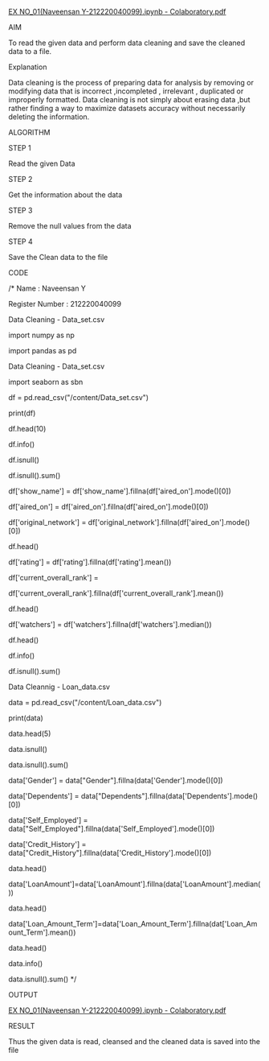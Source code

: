 [EX NO_01(Naveensan Y-212220040099).ipynb - Colaboratory.pdf](https://github.com/Naveensan123/EXP-NO-01/files/11471200/EX.NO_01.Naveensan.Y-212220040099.ipynb.-.Colaboratory.pdf)

AIM

To read the given data and perform data cleaning and save the cleaned data to a file.

Explanation

Data cleaning is the process of preparing data for analysis by removing or modifying data that is incorrect ,incompleted , irrelevant , duplicated or improperly formatted. Data cleaning is not simply about erasing data ,but rather finding a way to maximize datasets accuracy without
necessarily deleting the information.

ALGORITHM

STEP 1

Read the given Data

STEP 2

Get the information about the data

STEP 3

Remove the null values from the data

STEP 4

Save the Clean data to the file

CODE

/* Name : Naveensan Y

Register Number : 212220040099

Data Cleaning - Data_set.csv

import numpy as np

import pandas as pd

Data Cleaning - Data_set.csv

import seaborn as sbn

df = pd.read_csv("/content/Data_set.csv")

print(df)

df.head(10)

df.info()

df.isnull()

df.isnull().sum()

df['show_name'] = df['show_name'].fillna(df['aired_on'].mode()[0])

df['aired_on'] = df['aired_on'].fillna(df['aired_on'].mode()[0])

df['original_network'] = df['original_network'].fillna(df['aired_on'].mode()[0])

df.head()

df['rating'] = df['rating'].fillna(df['rating'].mean())

df['current_overall_rank'] =

df['current_overall_rank'].fillna(df['current_overall_rank'].mean())

df.head()

df['watchers'] = df['watchers'].fillna(df['watchers'].median())

df.head()

df.info()

df.isnull().sum()

Data Cleannig - Loan_data.csv

data = pd.read_csv("/content/Loan_data.csv")

print(data)

data.head(5)

data.isnull()

data.isnull().sum()

data['Gender'] = data["Gender"].fillna(data['Gender'].mode()[0])

data['Dependents'] = data["Dependents"].fillna(data['Dependents'].mode()[0])

data['Self_Employed'] = data["Self_Employed"].fillna(data['Self_Employed'].mode()[0])

data['Credit_History'] = data["Credit_History"].fillna(data['Credit_History'].mode()[0])

data.head()

data['LoanAmount']=data['LoanAmount'].fillna(data['LoanAmount'].median())

data.head()

data['Loan_Amount_Term']=data['Loan_Amount_Term'].fillna(dat['Loan_Amount_Term'].mean())

data.head()

data.info()

data.isnull().sum() */

OUTPUT

[EX NO_01(Naveensan Y-212220040099).ipynb - Colaboratory.pdf](https://github.com/Naveensan123/EXP-NO-01/files/11471200/EX.NO_01.Naveensan.Y-212220040099.ipynb.-.Colaboratory.pdf)


RESULT

Thus the given data is read, cleansed and the cleaned data is saved into the file
